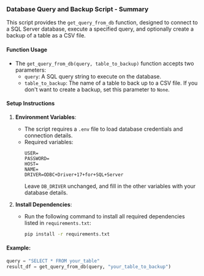 ### Database Query and Backup Script - Summary

This script provides the `get_query_from_db` function, designed to connect to a SQL Server database, execute a specified query, and optionally create a backup of a table as a CSV file.

#### Function Usage

- The `get_query_from_db(query, table_to_backup)` function accepts two parameters:
  - `query`: A SQL query string to execute on the database.
  - `table_to_backup`: The name of a table to back up to a CSV file. If you don't want to create a backup, set this parameter to `None`.

#### Setup Instructions

1. **Environment Variables**:
   - The script requires a `.env` file to load database credentials and connection details.
   - Required variables:
     ```plaintext
     USER=
     PASSWORD=
     HOST=
     NAME=
     DRIVER=ODBC+Driver+17+for+SQL+Server
     ```
     Leave `DB_DRIVER` unchanged, and fill in the other variables with your database details.

2. **Install Dependencies**:
   - Run the following command to install all required dependencies listed in `requirements.txt`:
     ```bash
     pip install -r requirements.txt
     ```

#### Example:
   ```python
   query = "SELECT * FROM your_table"
   result_df = get_query_from_db(query, "your_table_to_backup")
